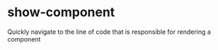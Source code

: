 # show-component

Quickly navigate to the line of code that is responsible for rendering a component
